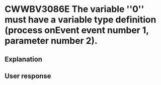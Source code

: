 # CWWBV3086E The variable ''0'' must have a variable type definition (process onEvent event number 1, parameter number 2).

## Explanation

## User response